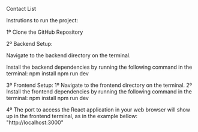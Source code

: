 Contact List 

Instrutions to run the project:

1º Clone the GitHub Repository

2º Backend Setup:

Navigate to the backend directory on the terminal.

Install the backend dependencies by running the following command in the terminal:
npm install
npm run dev

3º Frontend Setup:
  1º Navigate to the frontend directory on the terminal.
  2º Install the frontend dependencies by running the following command in the terminal:
    npm install
    npm run dev
 
4º The port to access the React application in your web browser will show up in the frontend terminal, as in the example bellow: 
  "http://localhost:3000"
